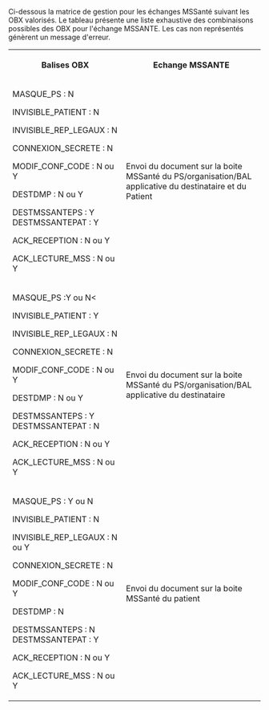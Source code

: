Ci-dessous la matrice de gestion pour les échanges MSSanté suivant les OBX valorisés. Le tableau présente une liste exhaustive des combinaisons possibles des OBX pour l'échange MSSANTE. Les cas non représentés génèrent un message d'erreur.

<table>
  <tbody>
    <tr>
      <th>
        <p>Balises OBX</p>
      </th>
      <th>
        <p>Echange MSSANTE</p>
      </th>
    </tr>
    <tr>
      <td>
        <p>MASQUE_PS : N</p>
        <p>INVISIBLE_PATIENT : N</p>
        <p>INVISIBLE_REP_LEGAUX : N</p>
        <p>CONNEXION_SECRETE : N</p>
        <p>MODIF_CONF_CODE : N ou Y</p>
        <p>DESTDMP : N ou Y</p>
        <p>DESTMSSANTEPS : Y DESTMSSANTEPAT : Y</p>
        <p>ACK_RECEPTION : N ou Y</p>
        <p>ACK_LECTURE_MSS : N ou Y</p>
      </td>
      <td>
        <p>Envoi du document sur la boite MSSanté du PS/organisation/BAL applicative du destinataire et du Patient</p>
      </td>
    </tr>
    <tr>
      <td>
        <p>MASQUE_PS :Y ou N&lt;</p>
        <p>INVISIBLE_PATIENT : Y</p>
        <p>INVISIBLE_REP_LEGAUX : N</p>
        <p>CONNEXION_SECRETE : N</p>
        <p>MODIF_CONF_CODE : N ou Y</p>
        <p>DESTDMP : N ou Y</p>
        <p>DESTMSSANTEPS : Y DESTMSSANTEPAT : N</p>
        <p>ACK_RECEPTION : N ou Y</p>
        <p>ACK_LECTURE_MSS : N ou Y</p>
      </td>
      <td>
        <p>Envoi du document sur la boite MSSanté du PS/organisation/BAL applicative du destinataire</p>
      </td>
    </tr>
    <tr>
      <td>
        <p>MASQUE_PS : Y ou N</p>
        <p>INVISIBLE_PATIENT : N</p>
        <p>INVISIBLE_REP_LEGAUX : N ou Y</p>
        <p>CONNEXION_SECRETE : N</p>
        <p>MODIF_CONF_CODE : N ou Y</p>
        <p>DESTDMP : N</p>
        <p>DESTMSSANTEPS : N DESTMSSANTEPAT : Y</p>
        <p>ACK_RECEPTION : N ou Y</p>
        <p>ACK_LECTURE_MSS : N ou Y</p>
      </td>
      <td>
        <p>Envoi du document sur la boite MSSanté du patient</p>
      </td>
    </tr>
  </tbody>
</table>